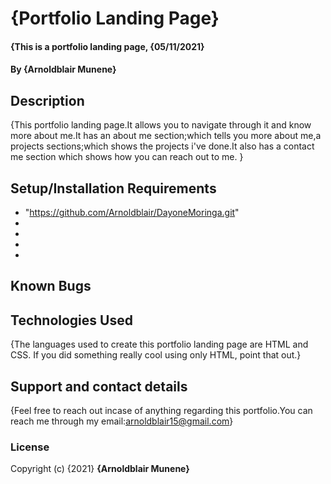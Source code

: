 # {Portfolio Landing Page}
#### {This is a portfolio landing page, {05/11/2021}
#### By **{Arnoldblair Munene}**
## Description
{This portfolio landing page.It allows you to navigate through it and know more about me.It has an about me section;which tells you more about me,a projects sections;which shows the projects i've done.It also has a contact me section which shows how you can reach out to me. }
## Setup/Installation Requirements
* "https://github.com/Arnoldblair/DayoneMoringa.git"
* 
* 
* 
* 
## Known Bugs

## Technologies Used
{The languages used to create this portfolio landing page are HTML and CSS.  If you did something really cool using only HTML, point that out.}

## Support and contact details
{Feel free to reach out incase of anything regarding this portfolio.You can reach me through my email:arnoldblair15@gmail.com}
### License

Copyright (c) {2021} **{Arnoldblair Munene}**
